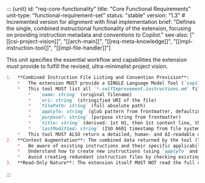 ::: {unit}
id: "req-core-functionality"
title: "Core Functional Requirements"
unit-type: "functional-requirement-set"
status: "stable"
version: "1.3" # Incremented version for alignment with final implementation
brief: "Defines the single, combined instructional functionality of the extension, focusing on providing instruction metadata and conventions to Copilot."
see-also: ["[[csi-project-vision]]", "[[arch-main]]", "[[req-meta-knowledge]]", "[[impl-instruction-tool]]", "[[impl-file-handler]]"]

This unit specifies the essential workflow and capabilities the extension must provide to fulfill the revised, ultra-minimalist project vision.

```markdown
1.  **Combined Instruction File Listing and Convention Provision**:
    *   The extension MUST provide a SINGLE Language Model Tool (`copilotSelfImprovement-getInstructionsAndConventions`).
    *   This tool MUST list all `*.selfImprovement.instructions.md` files within the `{workspaceRoot}/.github/instructions/` directory. The listing for each file (an `InstructionFileEntry`) MUST include:
        *   `name: string` (original filename)
        *   `uri: string` (stringified URI of the file)
        *   `filePath: string` (full absolute path)
        *   `applyTo: string` (glob pattern from frontmatter, defaulting to `'**/*'` if missing/empty)
        *   `purpose?: string` (purpose string from frontmatter)
        *   `title: string` (derived: 1st H1, then 1st content line, then filename)
        *   `lastModified: string` (ISO 8601 timestamp from file system stats)
    *   This tool MUST ALSO return a detailed, human- and AI-readable description of the instruction file format, naming conventions, location, required frontmatter (`applyTo`, `purpose`), and an example of a well-formed instruction file. This fulfills `[[req-meta-knowledge]]`.
2.  **Context Augmentation**: The combined data returned by the tool (list of `InstructionFileEntry` objects and the conventions string) MUST be structured to effectively inform GitHub Copilot, enabling it to:
    *   Be aware of existing instructions and their specific applicability (`applyTo`) and intent (`purpose`).
    *   Understand how to create new instructions (using `applyTo` and `purpose` in frontmatter) or suggest modifications to existing ones, which Copilot would then perform using its own file manipulation capabilities if requested by the user.
    *   Avoid creating redundant instruction files by checking existing `purpose` and `applyTo` fields.
3.  **Read-Only Nature**: The extension itself MUST NOT read the full content of instruction files beyond what's needed for parsing frontmatter (`applyTo`, `purpose`) and deriving the `title`. GitHub Copilot is responsible for reading full file content if needed.
```
:::